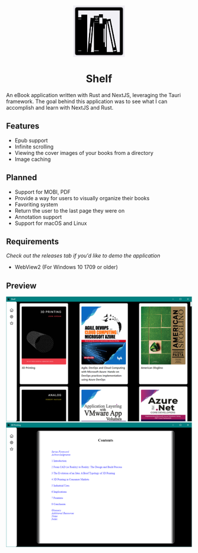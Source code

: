 <div align="center">

<img src="resources/logo.png" width="140px"/>

# Shelf

</div>



An eBook application written with Rust and NextJS, leveraging the Tauri framework.
The goal behind this application was to see what I can accomplish and learn with NextJS and Rust. 

## Features

* Epub support
* Infinite scrolling
* Viewing the cover images of your books from a directory
* Image caching

## Planned

* Support for MOBI, PDF
* Provide a way for users to visually organize their books
* Favoriting system
* Return the user to the last page they were on
* Annotation support
* Support for macOS and Linux

## Requirements
*Check out the releases tab if you'd like to demo the application*
* WebView2 (For Windows 10 1709 or older)


## Preview


<div align="center">

<img src="resources/preview1.png" />

<img src="resources/preview2.png" />

</div>
